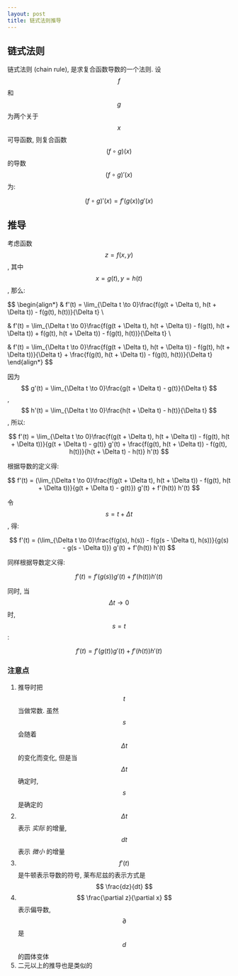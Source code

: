 ```yaml
---
layout: post
title: 链式法则推导
---
```


## 链式法则

链式法则 (chain rule), 是求复合函数导数的一个法则. 设 $$ f $$ 和 $$ g $$ 为两个关于 $$ x $$ 可导函数, 则复合函数 $$ (f \circ g)(x) $$ 的导数 $$ (f \circ g)'(x) $$ 为: 

$$ (f \circ g)'(x) = f'(g(x)) g'(x) $$

## 推导

考虑函数 $$ z = f(x, y) $$, 其中 $$ x = g(t), y = h(t) $$, 那么:

$$
\begin{align*}
& f'(t) = \lim_{\Delta t \to 0}\frac{f(g(t + \Delta t), h(t + \Delta t)) - f(g(t), h(t))}{\Delta t} \\

& f'(t) = \lim_{\Delta t \to 0}\frac{f(g(t + \Delta t), h(t + \Delta t)) - f(g(t), h(t + \Delta t)) + f(g(t), h(t + \Delta t)) - f(g(t), h(t))}{\Delta t} \\

& f'(t) = \lim_{\Delta t \to 0}\frac{f(g(t + \Delta t), h(t + \Delta t)) - f(g(t), h(t + \Delta t))}{\Delta t} + \frac{f(g(t), h(t + \Delta t)) - f(g(t), h(t))}{\Delta t}
\end{align*}
$$

因为 $$ g'(t) = \lim_{\Delta t \to 0}\frac{g(t + \Delta t) - g(t)}{\Delta t} $$,
$$ h'(t) = \lim_{\Delta t \to 0}\frac{h(t + \Delta t) - h(t)}{\Delta t} $$, 所以:

$$
f'(t) = \lim_{\Delta t \to 0}\frac{f(g(t + \Delta t), h(t + \Delta t)) - f(g(t), h(t + \Delta t))}{g(t + \Delta t) - g(t)} g'(t) + \frac{f(g(t), h(t + \Delta t)) - f(g(t), h(t))}{h(t + \Delta t) - h(t)} h'(t)
$$

根据导数的定义得:

$$
f'(t) = (\lim_{\Delta t \to 0}\frac{f(g(t + \Delta t), h(t + \Delta t)) - f(g(t), h(t + \Delta t))}{g(t + \Delta t) - g(t)}) g'(t) + f'(h(t)) h'(t) 
$$

令 $$ s = t + \Delta t $$, 得:

$$
f'(t) = (\lim_{\Delta t \to 0}\frac{f(g(s), h(s)) - f(g(s - \Delta t), h(s))}{g(s) - g(s - \Delta t)}) g'(t) + f'(h(t)) h'(t) 
$$

同样根据导数定义得:

$$
f'(t) = f'(g(s)) g'(t) + f'(h(t)) h'(t) 
$$

同时, 当 $$ \Delta t \to 0 $$ 时, $$ s = t $$:

$$
f'(t) = f'(g(t)) g'(t) + f'(h(t)) h'(t) 
$$

### 注意点

1. 推导时把 $$ t $$ 当做常数. 虽然 $$ s $$ 会随着 $$ \Delta t $$ 的变化而变化, 但是当 $$ \Delta t $$ 确定时, $$ s $$ 是确定的
2. $$ \Delta t $$ 表示 *实际* 的增量, $$ dt $$ 表示 *微小* 的增量
3. $$ f'(t) $$ 是牛顿表示导数的符号, 莱布尼兹的表示方式是 $$ \frac{dz}{dt} $$
4. $$ \frac{\partial z}{\partial x} $$ 表示偏导数, $$ \partial $$ 是 $$ d $$ 的圆体变体
5. 二元以上的推导也是类似的
